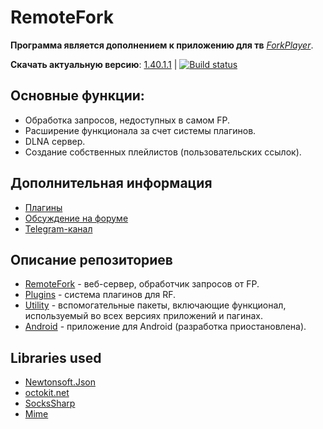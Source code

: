 # RemoteFork

**Программа является дополнением к приложению для тв** [*ForkPlayer*](http://forkplayer.tv/).

**Cкачать актуальную версию**: [1.40.1.1](https://github.com/ShutovPS/RemoteFork/releases/latest) | [![Build status](https://ci.appveyor.com/api/projects/status/incpdeg9j6ibll6g?svg=true)](https://ci.appveyor.com/project/ShutovPS/remotefork)

## Основные функции:
- Обработка запросов, недоступных в самом FP.
- Расширение функционала за счет системы плагинов.
- DLNA сервер.
- Создание собственных плейлистов (пользовательских ссылок).
## Дополнительная информация
- [Плагины](https://github.com/ShutovPS/RemoteFork.Plugins#плагины)
- [Обсуждение на форуме](http://forkplayer.tv/forums/forum/remotefork/)
- [Telegram-канал](https://t.me/remotefork)
## Описание репозиториев
- [RemoteFork](https://github.com/ShutovPS/RemoteFork) - веб-сервер, обработчик запросов от FP.
- [Plugins](https://github.com/ShutovPS/RemoteFork.Plugins) - система плагинов для RF.
- [Utility](https://github.com/ShutovPS/RemoteFork.Utility) - вспомогательные пакеты, включающие функционал, используемый во всех версиях приложений и пагинах.
- [Android](https://github.com/ShutovPS/remote_forkplayer_android) - приложение для Android (разработка приостановлена).

## Libraries used

- [Newtonsoft.Json](https://github.com/JamesNK/Newtonsoft.Json)
- [octokit.net](https://github.com/octokit/octokit.net)
- [SocksSharp](https://github.com/extremecodetv/SocksSharp)
- [Mime](https://github.com/hey-red/Mime)
